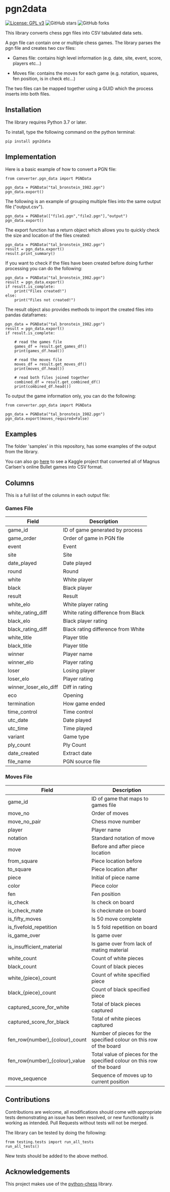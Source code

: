 # pgn2data

[![License: GPL v3](https://img.shields.io/badge/License-GPLv3-blue.svg)](https://www.gnu.org/licenses/gpl-3.0)
![GitHub stars](https://img.shields.io/github/stars/zq99/pgn2data?style=social)
![GitHub forks](https://img.shields.io/github/forks/zq99/pgn2data?style=social)


This library converts chess pgn files into CSV tabulated data sets.

A pgn file can contain one or multiple chess games. The library parses the pgn file and creates two csv files:

- Games file: contains high level information (e.g. date, site, event, score, players etc...)

- Moves file: contains the moves for each game  (e.g. notation, squares, fen position, is in check etc...)

The two files can be mapped together using a GUID which the process inserts into both files.


## Installation

The library requires Python 3.7 or later.  
 
To install, type the following command on the python terminal:

    pip install pgn2data
    
  
## Implementation

Here is a basic example of how to convert a PGN file:

    from converter.pgn_data import PGNData
    
    pgn_data = PGNData("tal_bronstein_1982.pgn")
    pgn_data.export()

The following is an example of grouping multiple files into the same output file ("output.csv").

    pgn_data = PGNData(["file1.pgn","file2.pgn"],"output")
    pgn_data.export()
    
The export function has a return object which allows you to quickly check the size and location of the files created:

    pgn_data = PGNData("tal_bronstein_1982.pgn")
    result = pgn_data.export()
    result.print_summary()

If you want to check if the files have been created before doing further processing you can do the following:

    pgn_data = PGNData("tal_bronstein_1982.pgn")
    result = pgn_data.export()
    if result.is_complete:
        print("Files created!")
    else:
        print("Files not created!")

The result object also provides methods to import the created files into pandas dataframes:

    pgn_data = PGNData("tal_bronstein_1982.pgn")
    result = pgn_data.export()
    if result.is_complete:
        
        # read the games file
        games_df = result.get_games_df()
        print(games_df.head())
        
        # read the moves file
        moves_df = result.get_moves_df()
        print(moves_df.head())
        
        # read both files joined together
        combined_df = result.get_combined_df()
        print(combined_df.head())

To output the game information only, you can do the following:
    
    from converter.pgn_data import PGNData
    
    pgn_data = PGNData("tal_bronstein_1982.pgn")
    pgn_data.export(moves_required=False)


## Examples

The folder 'samples' in this repository, has some examples of the output from the library.

You can also go [here](https://www.kaggle.com/datasets/zq1200/magnus-carlsen-lichess-games-dataset) to see a Kaggle project that converted all of Magnus Carlsen's online Bullet games
into CSV format. 


## Columns

This is a full list of the columns in each output file:

### Games File

| Field                 | Description                        |
|-----------------------|------------------------------------|
| game_id               | ID of game generated by process    |
| game_order            | Order of game in PGN file          |
| event                 | Event                              |
| site                  | Site                               |
| date_played           | Date played                        |
| round                 | Round                              |
| white                 | White player                       |
| black                 | Black player                       |
| result                | Result                             |
| white_elo             | White player rating                |
| white_rating_diff     | White rating difference from Black |
| black_elo             | Black player rating                |
| black_rating_diff     | Black rating difference from White |
| white_title           | Player title                       |
| black_title           | Player title                       |
| winner                | Player name                        |
| winner_elo            | Player rating                      |
| loser                 | Losing player                      |
| loser_elo             | Player rating                      |
| winner_loser_elo_diff | Diff in rating                     |
| eco                   | Opening                            |
| termination           | How game ended                     |
| time_control          | Time control                       |
| utc_date              | Date played                        |
| utc_time              | Time played                        |
| variant               | Game type                          |
| ply_count             | Ply Count                          |
| date_created          | Extract date                       |
| file_name             | PGN source file                    |


### Moves File

| Field                          | Description                                                             |
|--------------------------------|-------------------------------------------------------------------------|
| game_id                        | ID of game that maps to games file                                      |
| move_no                        | Order of moves                                                          |
| move_no_pair                   | Chess move number                                                       |
| player                         | Player name                                                             |
| notation                       | Standard notation of move                                               |
| move                           | Before and after piece location                                         |
| from_square                    | Piece location before                                                   |
| to_square                      | Piece location after                                                    |
| piece                          | Initial of piece name                                                   |
| color                          | Piece color                                                             |
| fen                            | Fen position                                                            |
| is_check                       | Is check on board                                                       |
| is_check_mate                  | Is checkmate on board                                                   |
| is_fifty_moves                 | Is 50 move complete                                                     |
| is_fivefold_repetition         | Is 5 fold repetition on board                                           |
| is_game_over                   | Is game over                                                            |
| is_insufficient_material       | Is game over from lack of mating material                               |
| white_count                    | Count of white pieces                                                   |
| black_count                    | Count of black pieces                                                   |
| white_{piece}_count            | Count of white specified piece                                          |
| black_{piece}_count            | Count of black specified piece                                          |
| captured_score_for_white       | Total of black pieces captured                                          |
| captured_score_for_black       | Total of white pieces captured                                          |
| fen_row{number}_{colour)_count | Number of pieces for the specified colour on this row of the board      |
| fen_row{number}_{colour}_value | Total value of pieces for the specified colour on this row of the board |
| move_sequence                  | Sequence of moves up to current position                                |


## Contributions

Contributions are welcome, all modifications should come with appropriate tests demonstrating
an issue has been resolved, or new functionality is working as intended. Pull Requests without tests
will not be merged.

The library can be tested by doing the following:

    from testing.tests import run_all_tests
    run_all_tests()

New tests should be added to the above method.


## Acknowledgements

This project makes use of the [python-chess](https://github.com/niklasf/python-chess) library.

